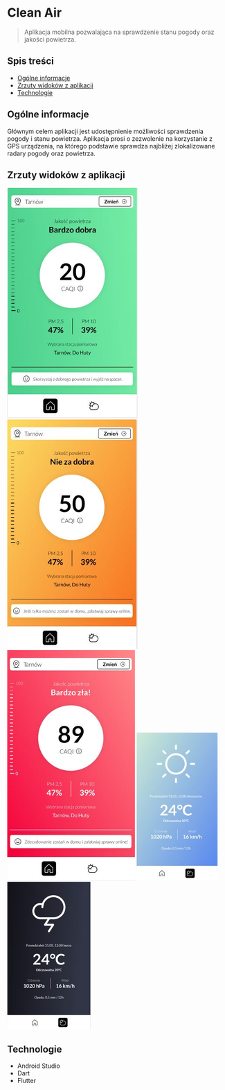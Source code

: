 # Clean Air
> Aplikacja mobilna pozwalająca na sprawdzenie stanu pogody oraz jakości powietrza.

## Spis treści
* [Ogólne informacje](#Ogólne-informacje)
* [Zrzuty widoków z aplikacji](#Zrzuty-widoków-z-aplikacji)
* [Technologie](#Technologie)

## Ogólne informacje
Głównym celem aplikacji jest udostępnienie możliwości sprawdzenia pogody i stanu powietrza. Aplikacja prosi o zezwolenie na korzystanie z GPS urządzenia, na którego podstawie sprawdza najbliżej zlokalizowane radary pogody oraz powietrza. 

## Zrzuty widoków z aplikacji
![Example screenshot](./zdjecia/1.jpg)
![Example screenshot](./zdjecia/2.jpg)
![Example screenshot](./zdjecia/3.jpg)
![Example screenshot](./zdjecia/4.jpg)
![Example screenshot](./zdjecia/5.jpg)

## Technologie
* Android Studio
* Dart
* Flutter
